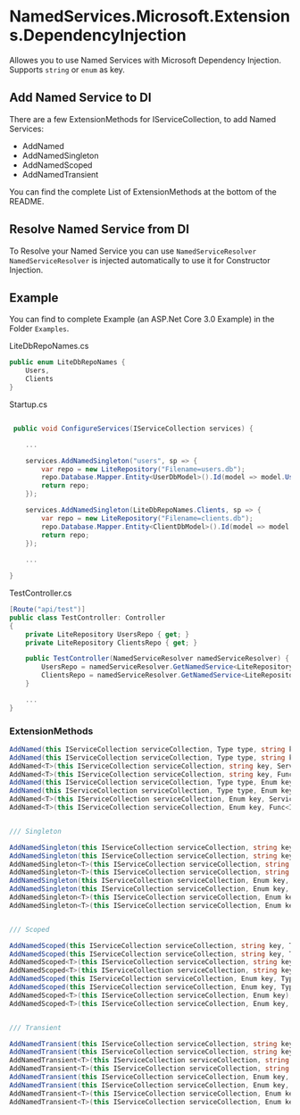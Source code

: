# NamedServices.Microsoft.Extensions.DependencyInjection

Allowes you to use Named Services with Microsoft Dependency Injection.  
Supports `string` or `enum` as key.

## Add Named Service to DI

There are a few ExtensionMethods for IServiceCollection, to add Named Services:

* AddNamed
* AddNamedSingleton
* AddNamedScoped
* AddNamedTransient

You can find the complete List of ExtensionMethods at the bottom of the README.

## Resolve Named Service from DI
  
To Resolve your Named Service you can use `NamedServiceResolver`  
`NamedServiceResolver` is injected automatically to use it for Constructor Injection.  


## Example

You can find to complete Example (an ASP.Net Core 3.0 Example) in the Folder `Examples`.

LiteDbRepoNames.cs
```csharp
public enum LiteDbRepoNames {
    Users,
    Clients
}
```

Startup.cs
```csharp

 public void ConfigureServices(IServiceCollection services) {

    ...

    services.AddNamedSingleton("users", sp => {
        var repo = new LiteRepository("Filename=users.db");
        repo.Database.Mapper.Entity<UserDbModel>().Id(model => model.Username, false);
        return repo;
    });

    services.AddNamedSingleton(LiteDbRepoNames.Clients, sp => {
        var repo = new LiteRepository("Filename=clients.db");
        repo.Database.Mapper.Entity<ClientDbModel>().Id(model => model.Name, false);
        return repo;
    });
    
    ...

}

```

TestController.cs
```csharp
[Route("api/test")]
public class TestController: Controller
{
    private LiteRepository UsersRepo { get; }
    private LiteRepository ClientsRepo { get; }

    public TestController(NamedServiceResolver namedServiceResolver) {
        UsersRepo = namedServiceResolver.GetNamedService<LiteRepository>("users");
        ClientsRepo = namedServiceResolver.GetNamedService<LiteRepository>(LiteDbRepoNames.Clients);
    }

    ...
}

```


### ExtensionMethods

```csharp
AddNamed(this IServiceCollection serviceCollection, Type type, string key, ServiceLifetime serviceLifetime);
AddNamed(this IServiceCollection serviceCollection, Type type, string key, Func<IServiceProvider, object> implementationFactory, ServiceLifetime serviceLifetime);
AddNamed<T>(this IServiceCollection serviceCollection, string key, ServiceLifetime serviceLifetime);
AddNamed<T>(this IServiceCollection serviceCollection, string key, Func<IServiceProvider, T> implementationFactory, ServiceLifetime serviceLifetime);
AddNamed(this IServiceCollection serviceCollection, Type type, Enum key, ServiceLifetime serviceLifetime);
AddNamed(this IServiceCollection serviceCollection, Type type, Enum key, Func<IServiceProvider, object> implementationFactory, ServiceLifetime serviceLifetime);
AddNamed<T>(this IServiceCollection serviceCollection, Enum key, ServiceLifetime serviceLifetime);
AddNamed<T>(this IServiceCollection serviceCollection, Enum key, Func<IServiceProvider, T> implementationFactory, ServiceLifetime serviceLifetime);


/// Singleton

AddNamedSingleton(this IServiceCollection serviceCollection, string key, Type type);
AddNamedSingleton(this IServiceCollection serviceCollection, string key, Type type, Func<IServiceProvider, object> implementationFactory);
AddNamedSingleton<T>(this IServiceCollection serviceCollection, string key);
AddNamedSingleton<T>(this IServiceCollection serviceCollection, string key, Func<IServiceProvider, T> implementationFactory);
AddNamedSingleton(this IServiceCollection serviceCollection, Enum key, Type type);
AddNamedSingleton(this IServiceCollection serviceCollection, Enum key, Type type, Func<IServiceProvider, object> implementationFactory);
AddNamedSingleton<T>(this IServiceCollection serviceCollection, Enum key);
AddNamedSingleton<T>(this IServiceCollection serviceCollection, Enum key, Func<IServiceProvider, T> implementationFactory);


/// Scoped

AddNamedScoped(this IServiceCollection serviceCollection, string key, Type type);
AddNamedScoped(this IServiceCollection serviceCollection, string key, Type type, Func<IServiceProvider, object> implementationFactory);
AddNamedScoped<T>(this IServiceCollection serviceCollection, string key);
AddNamedScoped<T>(this IServiceCollection serviceCollection, string key, Func<IServiceProvider, T> implementationFactory);
AddNamedScoped(this IServiceCollection serviceCollection, Enum key, Type type);
AddNamedScoped(this IServiceCollection serviceCollection, Enum key, Type type, Func<IServiceProvider, object> implementationFactory);
AddNamedScoped<T>(this IServiceCollection serviceCollection, Enum key);
AddNamedScoped<T>(this IServiceCollection serviceCollection, Enum key, Func<IServiceProvider, T> implementationFactory);


/// Transient

AddNamedTransient(this IServiceCollection serviceCollection, string key, Type type);
AddNamedTransient(this IServiceCollection serviceCollection, string key, Type type, Func<IServiceProvider, object> implementationFactory);
AddNamedTransient<T>(this IServiceCollection serviceCollection, string key);
AddNamedTransient<T>(this IServiceCollection serviceCollection, string key, Func<IServiceProvider, T> implementationFactory);
AddNamedTransient(this IServiceCollection serviceCollection, Enum key, Type type);
AddNamedTransient(this IServiceCollection serviceCollection, Enum key, Type type, Func<IServiceProvider, object> implementationFactory);
AddNamedTransient<T>(this IServiceCollection serviceCollection, Enum key);
AddNamedTransient<T>(this IServiceCollection serviceCollection, Enum key, Func<IServiceProvider, T> implementationFactory);

```